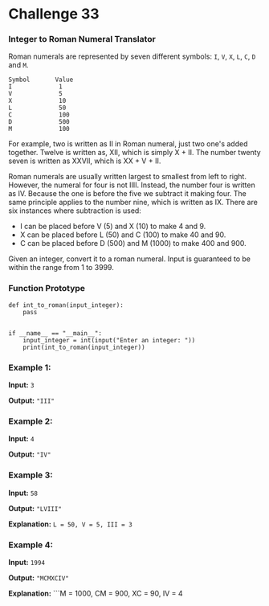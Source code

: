 # Challenge 33
### Integer to Roman Numeral Translator

Roman numerals are represented by seven different symbols: `I`, `V`, `X`, `L`, `C`, `D` and `M`.
```
Symbol       Value
I             1
V             5
X             10
L             50
C             100
D             500
M             100
```
For example, two is written as II in Roman numeral, just two one's added together. Twelve is written as, XII, which is simply X + II. The number twenty seven is written as XXVII, which is XX + V + II.

Roman numerals are usually written largest to smallest from left to right. However, the numeral for four is not IIII. Instead, the number four is written as IV. Because the one is before the five we subtract it making four. The same principle applies to the number nine, which is written as IX. There are six instances where subtraction is used:

* I can be placed before V (5) and X (10) to make 4 and 9. 
* X can be placed before L (50) and C (100) to make 40 and 90. 
* C can be placed before D (500) and M (1000) to make 400 and 900.

Given an integer, convert it to a roman numeral. Input is guaranteed to be within the range from 1 to 3999.


### Function Prototype

```
def int_to_roman(input_integer):
    pass
    
    
if __name__ == "__main__":
    input_integer = int(input("Enter an integer: "))
    print(int_to_roman(input_integer))
```

### Example 1:

**Input:** `3`

**Output:** `"III"`

### Example 2:
**Input:** ```4```

**Output:** ```"IV"```
### Example 3:
**Input:** ```58```

**Output:** ```"LVIII"```

**Explanation:** ```L = 50, V = 5, III = 3```
### Example 4:
**Input:** ```1994```

**Output:** ```"MCMXCIV"```

**Explanation:** ```M = 1000, CM = 900, XC = 90, IV = 4


